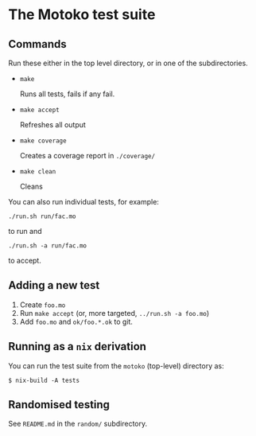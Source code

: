 The Motoko test suite
==========================

Commands
--------

Run these either in the top level directory, or in one of the subdirectories.

* `make`

   Runs all tests, fails if any fail.

* `make accept`

   Refreshes all output

* `make coverage`

   Creates a coverage report in `./coverage/`

* `make clean`

   Cleans

You can also run individual tests, for example:

    ./run.sh run/fac.mo

to run and

    ./run.sh -a run/fac.mo

to accept.

Adding a new test
-----------------

1. Create `foo.mo`
2. Run `make accept` (or, more targeted, `../run.sh -a foo.mo`)
3. Add `foo.mo` and `ok/foo.*.ok` to git.


Running as a `nix` derivation
-----------------------------

You can run the test suite from the `motoko` (top-level) directory as:

``` shell
$ nix-build -A tests
```

Randomised testing
------------------

See `README.md` in the `random/` subdirectory.
